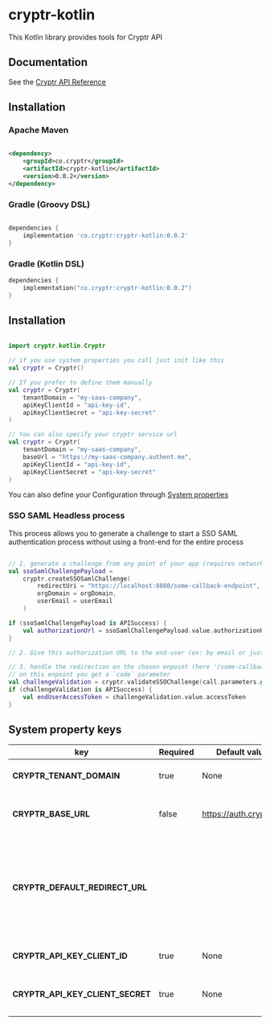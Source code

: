 # cryptr-kotlin

This Kotlin library provides tools for Cryptr API

## Documentation

See the [Cryptr API Reference](https://docs.cryptr.co)

## Installation

### Apache Maven

```xml

<dependency>
    <groupId>co.cryptr</groupId>
    <artifactId>cryptr-kotlin</artifactId>
    <version>0.0.2</version>
</dependency>

```

### Gradle (Groovy DSL)

```groovy

dependencies {
    implementation 'co.cryptr:cryptr-kotlin:0.0.2'
}

```

### Gradle (Kotlin DSL)

```kotlin
dependencies {
    implementation("co.cryptr:cryptr-kotlin:0.0.2")
}
```

## Installation

```kotlin

import cryptr.kotlin.Cryptr

// if you use system properties you call just init like this
val cryptr = Cryptr()

// If you prefer to define them manually
val cryptr = Cryptr(
    tenantDomain = "my-saas-company",
    apiKeyClientId = "api-key-id",
    apiKeyClientSecret = "api-key-secret"
)

// You can also specify your cryptr service url
val cryptr = Cryptr(
    tenantDomain = "my-saas-company",
    baseUrl = "https://my-saas-company.authent.me",
    apiKeyClientId = "api-key-id",
    apiKeyClientSecret = "api-key-secret"
)
```

You can also define your Configuration through [System properties](#system-property-keys)

### SSO SAML Headless process

This process allows you to generate a challenge to start a SSO SAML authentication process without using a front-end for
the
entire process

```kotlin

// 1. generate a challenge from any point of your app (requires network) and retrieve authorization URL
val ssoSamlChallengePayload =
    cryptr.createSSOSamlChallenge(
        redirectUri = "https://localhost:8080/some-callback-endpoint",
        orgDomain = orgDomain,
        userEmail = userEmail
    )

if (ssoSamlChallengePayload is APISuccess) {
    val authorizationUrl = ssoSamlChallengePayload.value.authorizationUrl
}

// 2. Give this authorization URL to the end-user (ex: by email or just by a redirection)

// 3. handle the redirection on the chosen enpoint (here '/some-callback-endpoint)
// on this enpoint you get a `code` parameter
val challengeValidation = cryptr.validateSSOChallenge(call.parameters.get("code"))
if (challengeValidation is APISuccess) {
    val endUserAccessToken = challengeValidation.value.accessToken
}
```

## System property keys

| key                              | Required | Default value          | sample value                      | purpose                                                      |
|----------------------------------|----------|------------------------|-----------------------------------|--------------------------------------------------------------|
| **CRYPTR_TENANT_DOMAIN**         | true     | None                   | `your-tenant-domain`              | Your Account domain                                          |
| **CRYPTR_BASE_URL**              | false    | https://auth.cryptr.eu | `https://company.authent.me`      | Your Cryptr service URL                                      |
| **CRYPTR_DEFAULT_REDIRECT_URL**  |          |                        | `https://localhost:8080/callback` | The URL where to redirect end-user after SSO authent process |
| **CRYPTR_API_KEY_CLIENT_ID**     | true     | None                   | `xxx`                             | Your API Key client ID                                       |
| **CRYPTR_API_KEY_CLIENT_SECRET** | true     | None                   | `xxx`                             | Your API Key client Secret                                   |